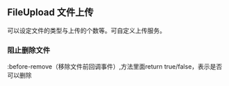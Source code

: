 <div class="demo-header">
<p class="overviewicon">
  <span class="wapi-form-fileupload"/>
</p>

## FileUpload 文件上传

<mobile-uxlink widget-name="Fileupload"></mobile-uxlink>

可以设定文件的类型与上传的个数等。可自定义上传服务。
</div>

### 阻止删除文件

:before-remove（移除文件前回调事件）,方法里面return true/false，表示是否可以删除
<mobile-view link="file-upload/prevent-delete-file"></mobile-view>

<br>

